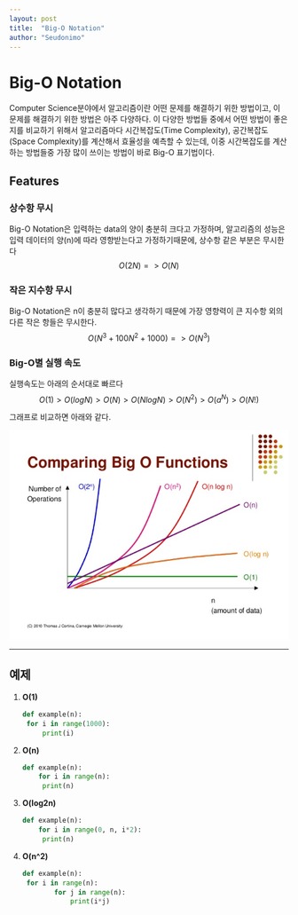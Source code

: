 ```yaml
---
layout: post
title:  "Big-O Notation"
author: "Seudonimo"
---
```


# Big-O Notation
Computer Science분야에서 알고리즘이란 어떤 문제를 해결하기 위한 방법이고, 이 문제를 해결하기 위한 방법은 아주 다양하다. 이 다양한 방법들 중에서 어떤 방법이 좋은지를 비교하기 위해서 알고리즘마다 시간복잡도(Time Complexity), 공간복잡도(Space Complexity)를 계산해서 효율성을 예측할 수 있는데, 이중 시간복잡도를 계산하는 방법들중 가장 많이 쓰이는 방법이 바로 Big-O 표기법이다. 



## Features

### 상수항 무시
Big-O Notation은 입력하는 data의 양이 충분히 크다고 가정하며, 알고리즘의 성능은 입력 데이터의 양(n)에 따라 영향받는다고 가정하기때문에, 상수항 같은 부분은 무시한다
$$
O(2N) => O(N)
$$

### 작은 지수항 무시

 Big-O Notation은 n이 충분히 많다고 생각하기 때문에 가장 영향력이 큰 지수항 외의 다른 작은 항들은 무시한다.
$$
O(N^3 + 100N^2 + 1000) => O(N^3)
$$


### Big-O별 실행 속도

실행속도는 아래의 순서대로 빠르다
$$
O(1) > O(log_{}{N}) > O(N) > O({N}log_{}{N}) > O(N^2)>  O(a^N) > O(N!)
$$
그래프로 비교하면 아래와 같다.

![](img\Big-O_1.jpeg)

-----

## 예제

1. **O(1)**

   ```python
   def example(n):
   	for i in range(1000):
       	print(i)
   
   ```

   

2. **O(n)**

   ```python
   def example(n):
       for i in range(n):
       	print(n)
   
   ```

   

3. **O(log2n)**

   ```python
   def example(n):
       for i in range(0, n, i*2):
       	print(n)
   
   ```

   

4. **O(n^2)**

   ```python
   def example(n):
   	for i in range(n):
           for j in range(n):
               print(i*j)
   ```

   